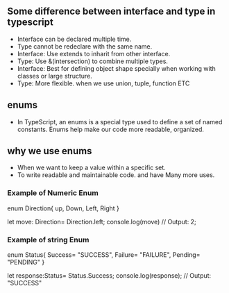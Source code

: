## Some difference between interface and type in typescript 


* Interface can be declared multiple time.
* Type  cannot be redeclare with the same name. 
* Interface: Use extends to inharit from other interface. 
* Type: Use &(intersection) to combine multiple types.
* Interface: Best for defining object shape specially when working with classes or large structure. 
* Type: More flexible. when we use union, tuple, function
ETC


## enums 

* In TypeScript, an enums is a special type used to define a set of named constants. Enums help make our code more readable, organized.

## why we use enums

* When we want to keep a value within a specific set.
* To write readable and maintainable code.
and have Many more uses.

### Example of Numeric Enum 

enum Direction{
  up,
  Down,
  Left,
  Right
}

let move: Direction= Direction.left;
console.log(move) // Output: 2;
 
### Example of string Enum 

enum Status{
  Success= "SUCCESS",
  Failure= "FAILURE",
  Pending= "PENDING"
}

let response:Status= Status.Success;
console.log(response); // Output: "SUCCESS"
